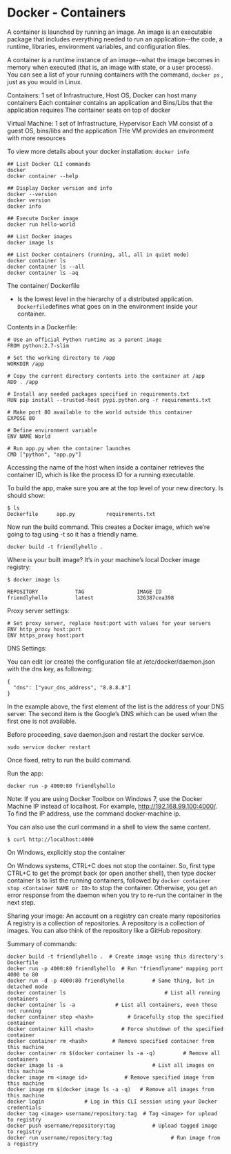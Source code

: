 # Docker - Containers

A container is launched by running an image. An image is an executable package that includes everything needed to run an application--the code, a runtime, libraries, environment variables, and configuration files.

A container is a runtime instance of an image--what the image becomes in memory when executed (that is, an image with state, or a user process). 
You can see a list of your running containers with the command, 
```docker ps```
, just as you would in Linux.

Containers:
1 set of Infrastructure, Host OS, Docker can host many containers
Each container contains an application and Bins/Libs that the application requires
The container seats on top of docker

Virtual Machine:
1 set of Infrastructure, Hypervisor
Each VM consist of a guest OS, bins/libs and the application
THe VM provides an environment with more resources

To view more details about your docker installation:
```docker info```

```
## List Docker CLI commands
docker
docker container --help

## Display Docker version and info
docker --version
docker version
docker info

## Execute Docker image
docker run hello-world

## List Docker images
docker image ls

## List Docker containers (running, all, all in quiet mode)
docker container ls
docker container ls --all
docker container ls -aq
```

The container/ Dockerfile
- Is the lowest level in the hierarchy of a distributed application.
```Dockerfile```defines what goes on in the environment inside your container.

Contents in a Dockerfile:
```
# Use an official Python runtime as a parent image
FROM python:2.7-slim

# Set the working directory to /app
WORKDIR /app

# Copy the current directory contents into the container at /app
ADD . /app

# Install any needed packages specified in requirements.txt
RUN pip install --trusted-host pypi.python.org -r requirements.txt

# Make port 80 available to the world outside this container
EXPOSE 80

# Define environment variable
ENV NAME World

# Run app.py when the container launches
CMD ["python", "app.py"]
```
Accessing the name of the host when inside a container retrieves the container ID, which is like the process ID for a running executable.

To build the app, make sure you are at the top level of your new directory.
ls should show:
```
$ ls
Dockerfile		app.py			requirements.txt
```
Now run the build command. This creates a Docker image, which we’re going to tag using -t so it has a friendly name.
```
docker build -t friendlyhello .
```
Where is your built image? It’s in your machine’s local Docker image registry:
```
$ docker image ls

REPOSITORY            TAG                 IMAGE ID
friendlyhello         latest              326387cea398
```
Proxy server settings:
```
# Set proxy server, replace host:port with values for your servers
ENV http_proxy host:port
ENV https_proxy host:port
```
DNS Settings:

You can edit (or create) the configuration file at /etc/docker/daemon.json with the dns key, as following:
```
{
  "dns": ["your_dns_address", "8.8.8.8"]
}
```
In the example above, the first element of the list is the address of your DNS server. The second item is the Google’s DNS which can be used when the first one is not available.

Before proceeding, save daemon.json and restart the docker service.
```
sudo service docker restart
```
Once fixed, retry to run the build command.

Run the app:
```
docker run -p 4000:80 friendlyhello
```
Note: If you are using Docker Toolbox on Windows 7, use the Docker Machine IP instead of localhost. For example, http://192.168.99.100:4000/. To find the IP address, use the command docker-machine ip.

You can also use the curl command in a shell to view the same content.
```
$ curl http://localhost:4000
```
On Windows, explicitly stop the container

On Windows systems, CTRL+C does not stop the container. So, first type CTRL+C to get the prompt back (or open another shell), then type docker container ls to list the running containers, followed by 
```docker container stop <Container NAME or ID>``` 
to stop the container. Otherwise, you get an error response from the daemon when you try to re-run the container in the next step.

Sharing your image:
An account on a registry can create many repositories
A registry is a collection of repositories.
A repository is a collection of images. You can also think of the repository like a GitHub repository.

Summary of commands:
```
docker build -t friendlyhello .  # Create image using this directory's Dockerfile
docker run -p 4000:80 friendlyhello  # Run "friendlyname" mapping port 4000 to 80
docker run -d -p 4000:80 friendlyhello         # Same thing, but in detached mode
docker container ls                                # List all running containers
docker container ls -a             # List all containers, even those not running
docker container stop <hash>           # Gracefully stop the specified container
docker container kill <hash>         # Force shutdown of the specified container
docker container rm <hash>        # Remove specified container from this machine
docker container rm $(docker container ls -a -q)         # Remove all containers
docker image ls -a                             # List all images on this machine
docker image rm <image id>            # Remove specified image from this machine
docker image rm $(docker image ls -a -q)   # Remove all images from this machine
docker login             # Log in this CLI session using your Docker credentials
docker tag <image> username/repository:tag  # Tag <image> for upload to registry
docker push username/repository:tag            # Upload tagged image to registry
docker run username/repository:tag                   # Run image from a registry
```